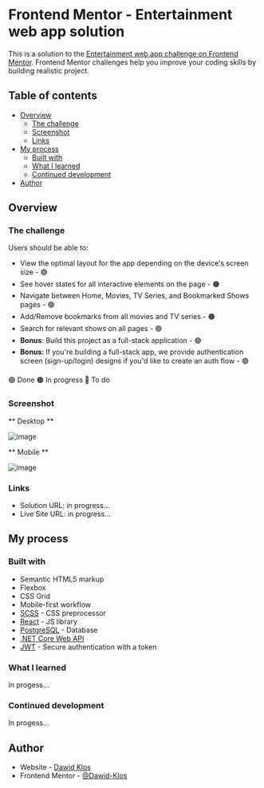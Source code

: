 # Frontend Mentor - Entertainment web app solution

This is a solution to the [Entertainment web app challenge on Frontend Mentor](https://www.frontendmentor.io/challenges/entertainment-web-app-J-UhgAW1X). Frontend Mentor challenges help you improve your coding skills by building realistic project.

## Table of contents

- [Overview](#overview)
  - [The challenge](#the-challenge)
  - [Screenshot](#screenshot)
  - [Links](#links)
- [My process](#my-process)
  - [Built with](#built-with)
  - [What I learned](#what-i-learned)
  - [Continued development](#continued-development)
- [Author](#author)

## Overview

### The challenge

Users should be able to:

- View the optimal layout for the app depending on the device's screen size - 🟢
- See hover states for all interactive elements on the page - 🟠
- Navigate between Home, Movies, TV Series, and Bookmarked Shows pages - 🟢
- Add/Remove bookmarks from all movies and TV series - 🟠
- Search for relevant shows on all pages - 🟢
- **Bonus**: Build this project as a full-stack application - 🟢
- **Bonus**: If you're building a full-stack app, we provide authentication screen (sign-up/login) designs if you'd like to create an auth flow - 🟢


🟢 Done
🟠 In progress
🔴 To do


### Screenshot

** Desktop **

![image](https://github.com/Dawid-Klos/entertainment-web-app/assets/65293230/c10a29c1-5da5-4470-871f-e6bbd1059e7b)


** Mobile **

![image](https://github.com/Dawid-Klos/entertainment-web-app/assets/65293230/e804d473-03a6-4891-a930-d4790367ccd8)


### Links

- Solution URL: in progress...
- Live Site URL: in progress...

## My process

### Built with

- Semantic HTML5 markup
- Flexbox
- CSS Grid
- Mobile-first workflow
- [SCSS](https://sass-lang.com/documentation/syntax/) - CSS preprocessor
- [React](https://reactjs.org/) - JS library
- [PostgreSQL](https://www.postgresql.org/) - Database
- [.NET Core Web API](https://learn.microsoft.com/en-us/aspnet/core/web-api/?view=aspnetcore-8.0)
- [JWT](https://jwt.io/) - Secure authentication with a token

### What I learned

In progess...

### Continued development

In progess...

## Author

- Website - [Dawid Klos](https://github.com/Dawid-Klos)
- Frontend Mentor - [@Dawid-Klos](https://www.frontendmentor.io/profile/Dawid-Klos)


